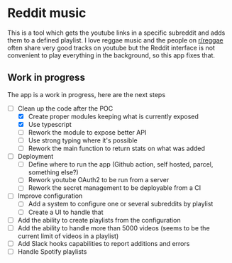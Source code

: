 # Reddit music

This is a tool which gets the youtube links in a specific subreddit and adds them to a defined playlist. I love reggae music and the people on [r/reggae](https://reddit.com/r/reggae) often share very good tracks on youtube but the Reddit interface is not convenient to play everything in the background, so this app fixes that.

## Work in progress

The app is a work in progress, here are the next steps

- [ ] Clean up the code after the POC
  - [X] Create proper modules keeping what is currently exposed
  - [X] Use typescript
  - [ ] Rework the module to expose better API
  - [ ] Use strong typing where it's possible
  - [ ] Rework the main function to return stats on what was added
- [ ] Deployment
  - [ ] Define where to run the app (Github action, self hosted, parcel, something else?)
  - [ ] Rework youtube OAuth2 to be run from a server
  - [ ] Rework the secret management to be deployable from a CI
- [ ] Improve configuration
  - [ ] Add a system to configure one or several subreddits by playlist
  - [ ] Create a UI to handle that
- [ ] Add the ability to create playlists from the configuration
- [ ] Add the ability to handle more than 5000 videos (seems to be the current limit of videos in a playlist)
- [ ] Add Slack hooks capabilities to report additions and errors
- [ ] Handle Spotify playlists
